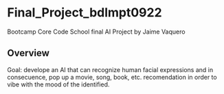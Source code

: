 # Final_Project_bdlmpt0922
Bootcamp Core Code School final AI Project by Jaime Vaquero

## Overview

Goal: develope an AI that can recognize human facial expressions and in consecuence, pop up a movie, song, book, etc. recomendation in order to vibe with the mood of the identified.
